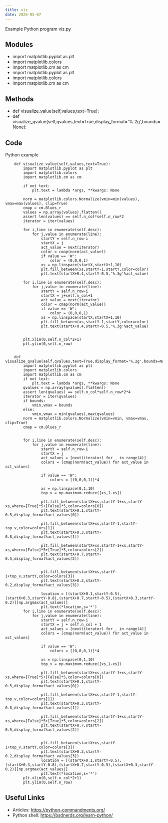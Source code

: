```yaml
---
title: viz
date: 2020-05-07
---
```

Example Python program viz.py

## Modules

* import matplotlib.pyplot as plt
* import matplotlib.colors
* import matplotlib.cm as cm
* import matplotlib.pyplot as plt
* import matplotlib.colors
* import matplotlib.cm as cm

## Methods

* def visualize_value(self,values,text=True):
* def visualize_qvalue(self,qvalues,text=True,display_format='%.2g',bounds=None):

## Code

Python example

        
        def visualize_value(self,values,text=True):
            import matplotlib.pyplot as plt
            import matplotlib.colors
            import matplotlib.cm as cm
    
            if not text:
                plt.text = lambda *args, **kwargs: None
    
            norm = matplotlib.colors.Normalize(vmin=min(values), vmax=max(values), clip=True)
            cmap = cm.Blues_r
            values = np.array(values).flatten()
            assert len(values) == self.n_col*self.n_row*2
            iterator = iter(values)
    
            for i,line in enumerate(self.desc):
                for j,value in enumerate(line):
                    startY = self.n_row-i
                    startX = j
                    act_value = next(iterator) 
                    color = cmap(norm(act_value))
                    if value == 'W':
                        color = (0,0,0,1)
                    xs = np.linspace(startX,startX+1,10) 
                    plt.fill_between(xs,startY-1,startY,color=color)
                    plt.text(startX+0.4,startY-0.5,'%.3g'%act_value)
            
            for i,line in enumerate(self.desc):
                for j,value in enumerate(line):
                    startY = self.n_row-i
                    startX = j+self.n_col+1
                    act_value = next(iterator) 
                    color = cmap(norm(act_value))
                    if value == 'W':
                        color = (0,0,0,1)
                    xs = np.linspace(startX,startX+1,10) 
                    plt.fill_between(xs,startY-1,startY,color=color)
                    plt.text(startX+0.4,startY-0.5,'%.3g'%act_value)
            
    
            plt.xlim(0,self.n_col*2+1)
            plt.ylim(0,self.n_row)
    
    
        def visualize_qvalue(self,qvalues,text=True,display_format='%.2g',bounds=None):
            import matplotlib.pyplot as plt
            import matplotlib.colors
            import matplotlib.cm as cm
            if not text:
                plt.text = lambda *args, **kwargs: None
            qvalues = np.array(qvalues).flatten()
            assert len(qvalues) == self.n_col*self.n_row*2*4
            iterator = iter(qvalues)
            if bounds:
                vmin,vmax = bounds
            else:
                vmin,vmax = min(qvalues),max(qvalues)
            norm = matplotlib.colors.Normalize(vmin=vmin, vmax=vmax, clip=True)
            cmap = cm.Blues_r
    
    
            for i,line in enumerate(self.desc):
                for j,value in enumerate(line):
                    startY = self.n_row-i
                    startX = j
                    act_values = [next(iterator) for _ in range(4)]
                    colors = [cmap(norm(act_value)) for act_value in act_values]
    
                    if value == 'W':
                        colors = [(0,0,0,1)]*4
    
                    xs = np.linspace(0,1,10)
                    top_v = np.maximum.reduce([xs,1-xs])
                    
                    plt.fill_between(startX+xs,startY-1+xs,startY-xs,where=[True]*5+[False]*5,color=colors[0])
                    plt.text(startX+0.1,startY-0.5,display_format%act_values[0])
    
                    plt.fill_between(startX+xs,startY-1,startY-top_v,color=colors[1])
                    plt.text(startX+0.3,startY-0.8,display_format%act_values[1])
    
                    plt.fill_between(startX+xs,startY-1+xs,startY-xs,where=[False]*5+[True]*5,color=colors[2])
                    plt.text(startX+0.7,startY-0.5,display_format%act_values[2])
    
    
                    plt.fill_between(startX+xs,startY-1+top_v,startY,color=colors[3])
                    plt.text(startX+0.3,startY-0.2,display_format%act_values[3])
    
                    location = [(startX+0.1,startY-0.5),(startX+0.3,startY-0.8),(startX+0.7,startY-0.5),(startX+0.3,startY-0.2)][np.argmax(act_values)]
                    plt.text(*location,s='*')
            for i,line in enumerate(self.desc):
                for j,value in enumerate(line):
                    startY = self.n_row-i
                    startX = j + self.n_col + 1
                    act_values = [next(iterator) for _ in range(4)]
                    colors = [cmap(norm(act_value)) for act_value in act_values]
    
                    if value == 'W':
                        colors = [(0,0,0,1)]*4
    
                    xs = np.linspace(0,1,10)
                    top_v = np.maximum.reduce([xs,1-xs])
                    
                    plt.fill_between(startX+xs,startY-1+xs,startY-xs,where=[True]*5+[False]*5,color=colors[0])
                    plt.text(startX+0.1,startY-0.5,display_format%act_values[0])
    
                    plt.fill_between(startX+xs,startY-1,startY-top_v,color=colors[1])
                    plt.text(startX+0.3,startY-0.8,display_format%act_values[1])
    
                    plt.fill_between(startX+xs,startY-1+xs,startY-xs,where=[False]*5+[True]*5,color=colors[2])
                    plt.text(startX+0.7,startY-0.5,display_format%act_values[2])
    
    
                    plt.fill_between(startX+xs,startY-1+top_v,startY,color=colors[3])
                    plt.text(startX+0.3,startY-0.2,display_format%act_values[3])
                    location = [(startX+0.1,startY-0.5),(startX+0.3,startY-0.8),(startX+0.7,startY-0.5),(startX+0.3,startY-0.2)][np.argmax(act_values)]
                    plt.text(*location,s='*')
            plt.xlim(0,self.n_col*2+1)
            plt.ylim(0,self.n_row)

## Useful Links

- Articles: https://python-commandments.org/
- Python shell: https://bsdnerds.org/learn-python/
